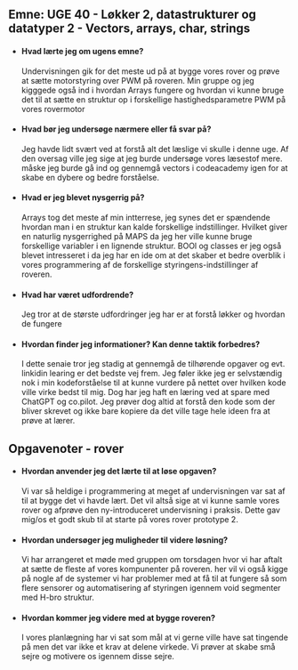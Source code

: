 ## Emne: UGE 40 - Løkker 2, datastrukturer og datatyper 2 - Vectors, arrays, char, strings

* #### Hvad lærte jeg om ugens emne?

    Undervisningen gik for det meste ud på at bygge vores rover og prøve at sætte motorstyring over PWM på roveren. Min gruppe og jeg kigggede også ind i hvordan Arrays fungere og hvordan vi kunne bruge det til at sætte en struktur op i forskellige hastighedsparametre PWM på vores rovermotor

* #### Hvad bør jeg undersøge nærmere eller få svar på? 

    Jeg havde lidt svært ved at forstå alt det læslige vi skulle i denne uge. Af den oversag ville jeg sige at jeg burde undersøge vores læsestof mere. måske jeg burde gå ind og gennemgå vectors i codeacademy igen for at skabe en dybere og bedre forståelse. 

* #### Hvad er jeg blevet nysgerrig på?

    Arrays tog det meste af min intterrese, jeg synes det er spændende hvordan man i en struktur kan kalde forskellige indstillinger. Hvilket giver en naturlig nysgerrighed på MAPS da jeg her ville kunne bruge forskellige variabler i en lignende struktur. BOOl og classes er jeg også blevet intresseret i da jeg har en ide om at det skaber et bedre overblik i vores programmering af de forskellige styringens-indstillinger af roveren.  

* #### Hvad har været udfordrende?

    Jeg tror at de største udfordringer jeg har er at forstå løkker og hvordan de fungere         

* #### Hvordan finder jeg informationer? Kan denne taktik forbedres? 

    I dette senaie tror jeg stadig at gennemgå de tilhørende opgaver og evt. linkidin learing er det bedste vej frem. Jeg føler ikke jeg er selvstændig nok i min kodeforståelse til at kunne vurdere på nettet over hvilken kode ville virke bedst til mig. Dog har jeg haft en læring ved at spare med ChatGPT og co.pilot. Jeg prøver dog altid at forstå den kode som der bliver skrevet og ikke bare kopiere da det ville tage hele ideen fra at prøve at lærer. 

## Opgavenoter - rover

* #### Hvordan anvender jeg det lærte til at løse opgaven?

    Vi var så heldige i programmering at meget af undervisningen var sat af til at bygge det vi havde lært. Det vil altså sige at vi kunne samle vores rover og afprøve den ny-introduceret undervisning i praksis. Dette gav mig/os et godt skub til at starte på vores rover prototype 2.  

* #### Hvordan undersøger jeg muligheder til videre løsning? 

    Vi har arrangeret et møde med gruppen om torsdagen hvor vi har aftalt at sætte de fleste af vores kompunenter på roveren. her vil vi også kigge på nogle af de systemer vi har problemer med at få til at fungere så som flere sensorer og automatisering af styringen igennem void segmenter med H-bro struktur. 

* #### Hvordan kommer jeg videre med at bygge roveren?

    I vores planlægning har vi sat som mål at vi gerne ville have sat tingende på men det var ikke et krav at delene virkede. Vi prøver at skabe små sejre og motivere os igennem disse sejre. 
    